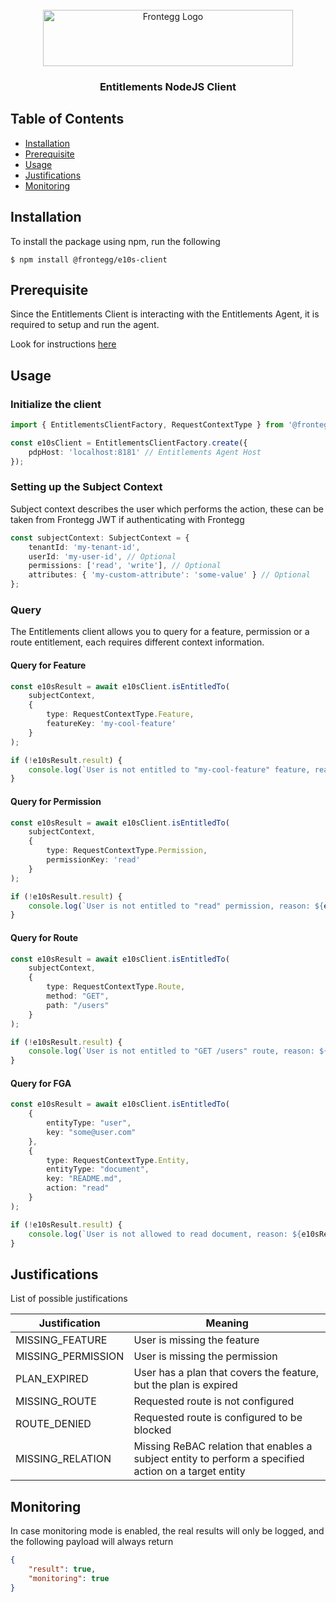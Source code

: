 <br />
<div align="center">
<img src="https://fronteggstuff.blob.core.windows.net/frongegg-logos/logo-transparent.png" alt="Frontegg Logo" width="400" height="90">

<h3 align="center">Entitlements NodeJS Client</h3>
</div>

## Table of Contents

-   [Installation](#installation)
-   [Prerequisite](#prerequisite)
-   [Usage](#usage)
-   [Justifications](#justifications)
-   [Monitoring](#monitoring)

## Installation

To install the package using npm, run the following

```
$ npm install @frontegg/e10s-client
```

## Prerequisite

Since the Entitlements Client is interacting with the Entitlements Agent, it is required to setup and run the agent.

Look for instructions [here](https://docs.frontegg.com/docs/configuration)

## Usage

### Initialize the client

```typescript
import { EntitlementsClientFactory, RequestContextType } from '@frontegg/e10s-client';

const e10sClient = EntitlementsClientFactory.create({
	pdpHost: 'localhost:8181' // Entitlements Agent Host
});
```

### Setting up the Subject Context

Subject context describes the user which performs the action, these can be taken from Frontegg JWT if authenticating with Frontegg

```typescript
const subjectContext: SubjectContext = {
	tenantId: 'my-tenant-id',
	userId: 'my-user-id', // Optional
	permissions: ['read', 'write'], // Optional
	attributes: { 'my-custom-attribute': 'some-value' } // Optional
};
```

### Query
The Entitlements client allows you to query for a feature, permission or a route entitlement, each requires different context information.

#### Query for Feature

```typescript
const e10sResult = await e10sClient.isEntitledTo(
	subjectContext,
	{
		type: RequestContextType.Feature,
		featureKey: 'my-cool-feature'
	}
);

if (!e10sResult.result) {
	console.log(`User is not entitled to "my-cool-feature" feature, reason: ${e10sResult.justification}`);
}
```

#### Query for Permission

```typescript
const e10sResult = await e10sClient.isEntitledTo(
	subjectContext,
	{
		type: RequestContextType.Permission,
		permissionKey: 'read'
	}
);

if (!e10sResult.result) {
	console.log(`User is not entitled to "read" permission, reason: ${e10sResult.justification}`);
}
```

#### Query for Route

```typescript
const e10sResult = await e10sClient.isEntitledTo(
	subjectContext,
	{
		type: RequestContextType.Route,
		method: "GET",
        path: "/users"
	}
);

if (!e10sResult.result) {
	console.log(`User is not entitled to "GET /users" route, reason: ${e10sResult.justification}`);
}
```

#### Query for FGA

```typescript
const e10sResult = await e10sClient.isEntitledTo(
	{
		entityType: "user",
		key: "some@user.com"
	},
	{
		type: RequestContextType.Entity,
		entityType: "document",
        key: "README.md",
		action: "read"
	}
);

if (!e10sResult.result) {
	console.log(`User is not allowed to read document, reason: ${e10sResult.justification}`);
}
```

## Justifications

List of possible justifications

| Justification      | Meaning                                                          |
| ------------------ | ---------------------------------------------------------------- |
| MISSING_FEATURE    | User is missing the feature                                      |
| MISSING_PERMISSION | User is missing the permission                                   |
| PLAN_EXPIRED       | User has a plan that covers the feature, but the plan is expired |
| MISSING_ROUTE      | Requested route is not configured                                |
| ROUTE_DENIED       | Requested route is configured to be blocked                      |
| MISSING_RELATION   | Missing ReBAC relation that enables a subject entity to perform a specified action on a target entity                      |

## Monitoring

In case monitoring mode is enabled, the real results will only be logged, and the following payload will always return

```json
{
	"result": true,
	"monitoring": true
}
```